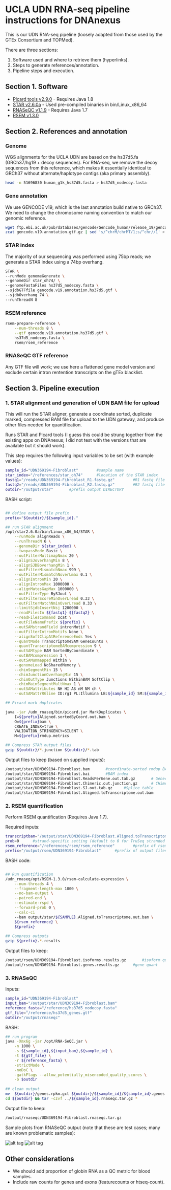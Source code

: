 # UCLA UDN RNA-seq pipeline instructions for DNAnexus

This is our UDN RNA-seq pipeline (loosely adapted from those used by the GTEx Consortium and TOPMed).

There are three sections:
1. Software used and where to retrieve them (hyperlinks).
2. Steps to generate references/annotation.
3. Pipeline steps and execution.


## Section 1. Software
* [Picard tools v2.9.0](https://github.com/broadinstitute/picard/releases/download/2.9.0/picard.jar) - Requires Java 1.8
* [STAR v2.6.0a](https://github.com/alexdobin/STAR/archive/2.6.0a.tar.gz) - Used pre-compiled binaries in bin/Linux_x86_64
* [RNASeQC v1.1.9](https://github.com/alexdobin/STAR/archive/2.6.0a.tar.gz) - Requires Java 1.7
* [RSEM v1.3.0](https://github.com/deweylab/RSEM/archive/v1.3.0.tar.gz) 

## Section 2. References and annotation

### Genome 
WGS alignments for the UCLA UDN are based on the hs37d5.fa (GRCh37/hg19 + decoy sequences).
For RNA-seq, we remove the decoy sequences from this reference, which makes it essentially identical to GRCh37 without alternate/haplotype contigs (aka primary assembly).
```bash
head -n 51696830 human_g1k_hs37d5.fasta > hs37d5_nodecoy.fasta
```
### Gene annotation
We use GENCODE v19, which is the last annotation build native to GRCh37. We need to change the chromosome naming convention to match our genomic reference.
```bash
wget ftp.ebi.ac.uk/pub/databases/gencode/Gencode_human/release_19/gencode.v19.annotation.gtf.gz
zcat gencode.v19.annotation.gtf.gz | sed 's/^chrM/chrMT/1;s/^chr//1' > gencode.v19.annotation.hs37d5.gtf
```
### STAR index
The majority of our sequencing was performed using 75bp reads; we generate a STAR index using a 74bp overhang.
```bash
STAR \
--runMode genomeGenerate \
--genomeDir star_oh74/ \
--genomeFastaFiles hs37d5_nodecoy.fasta \
--sjdbGTFfile gencode.v19.annotation.hs37d5.gtf \
--sjdbOverhang 74 \
--runThreadN 8
```
### RSEM reference
```bash
rsem-prepare-reference \
    --num-threads 8 \
    --gtf gencode.v19.annotation.hs37d5.gtf \
    hs37d5_nodecoy.fasta \
    rsem/rsem_reference
```
### RNASeQC GTF reference

Any GTF file will work; we use here a flattened gene model version and exclude certain intron rentention transcripts on the gTEx blacklist.

## Section 3. Pipeline execution

### 1. STAR alignment and generation of UDN BAM file for upload

This will run the STAR aligner, generate a coordinate sorted, duplicate marked, compressed BAM file for upload to the UDN gateway, and produce other files needed for quantification.

Runs STAR and Picard tools (I guess this could be strung together from the existing apps on DNAnexus; I did not test with the versions that are available but it should work).

This step requires the following input variables to be set (with example values):

```bash
sample_id="UDN369194-Fibroblast"		#sample name
star_index="/references/star_oh74"		#location of the STAR index
fastq1="/reads/UDN369194-Fibroblast_R1.fastq.gz"		#R1 fastq file
fastq2="/reads/UDN369194-Fibroblast_R2.fastq.gz"		#R2 fastq file
outdir="/output/star"		#prefix output DIRECTORY
```
BASH script:

```bash

## define output file prefix
prefix="${outdir}/${sample_id}."

## run STAR alignment
/opt/star2.6.0a/bin/Linux_x86_64/STAR \
    --runMode alignReads \
    --runThreadN 6 \
    --genomeDir ${star_index} \
    --twopassMode Basic \
    --outFilterMultimapNmax 20 \
    --alignSJoverhangMin 8 \
    --alignSJDBoverhangMin 1 \
    --outFilterMismatchNmax 999 \
    --outFilterMismatchNoverLmax 0.1 \
    --alignIntronMin 20 \
    --alignIntronMax 1000000 \
    --alignMatesGapMax 1000000 \
    --outFilterType BySJout \
    --outFilterScoreMinOverLread 0.33 \
    --outFilterMatchNminOverLread 0.33 \
    --limitSjdbInsertNsj 1200000 \
    --readFilesIn ${fastq1} ${fastq2} \
    --readFilesCommand zcat \
    --outFileNamePrefix ${prefix} \
    --outSAMstrandField intronMotif \
    --outFilterIntronMotifs None \
    --alignSoftClipAtReferenceEnds Yes \
    --quantMode TranscriptomeSAM GeneCounts \
    --quantTranscriptomeBAMcompression 9 \
    --outSAMtype BAM SortedByCoordinate \
    --outBAMcompression 1 \
    --outSAMunmapped Within \
    --genomeLoad NoSharedMemory \
    --chimSegmentMin 15 \
    --chimJunctionOverhangMin 15 \
    --chimOutType Junctions WithinBAM SoftClip \
    --chimMainSegmentMultNmax 1 \
    --outSAMattributes NH HI AS nM NM ch \
    --outSAMattrRGline ID:rg1 PL:Illumina LB:${sample_id} SM:${sample_id}

## Picard mark duplicates

java -jar /udn_rnaseq/bin/picard.jar MarkDuplicates \
	I=${prefix}Aligned.sortedByCoord.out.bam \
    O=${prefix}bam \
    CREATE_INDEX=true \
    VALIDATION_STRINGENCY=SILENT \
    M=${prefix}rmdup.metrics

## Compress STAR output files
gzip ${outdir}/*.junction ${outdir}/*.tab

```
Output files to keep (based on supplied inputs):

```bash
/output/star/UDN369194-Fibroblast.bam		#coordinate-sorted rmdup BAM for UDN upload
/output/star/UDN369194-Fibroblast.bai		#BAM index
/output/star/UDN369194-Fibroblast.ReadsPerGene.out.tab.gz		# Genecount table
/output/star/UDN369194-Fibroblast.Chimeric.out.junction.gz		# CHimera table
/output/star/UDN369194-Fibroblast.SJ.out.tab.gz		#Splice table
/output/star/UDN369194-Fibroblast.Aligned.toTranscriptome.out.bam		#Transcriptome BAM

```
### 2. RSEM quantification

Perform RSEM quantification (Requires Java 1.7).

Required inputs:
```bash
transcriptbam="/output/star/UDN369194-Fibroblast.Aligned.toTranscriptome.out.bam		#input transcriptome bam (from STAR)"
prob=0		#strand-specific setting (default to 0 for TruSeq stranded RNA)
rsem_reference="/references/rsem/rsem_reference"		#prefix of rsem reference
prefix="/output/rsem/UDN369194-Fibroblast"		#prefix of output files
```
BASH code:
```bash

## Run quantification
/udn_rnaseq/opt/RSEM-1.3.0/rsem-calculate-expression \
    --num-threads 4 \
    --fragment-length-max 1000 \
    --no-bam-output \
    --paired-end \
    --estimate-rspd \
    --forward-prob 0 \
    --calc-ci
    --bam output/star/${SAMPLE}.Aligned.toTranscriptome.out.bam \
    ${rsem_reference} \
    ${prefix}
    
## Compress outputs
gzip ${prefix}.*.results

```
Output files to keep:
```bash
/output/rsem/UDN369194-Fibroblast.isoforms.results.gz		#isoform quant
/output/rsem/UDN369194-Fibroblast.genes.results.gz		#gene quant
```


### 3. RNASeQC

Inputs:
```bash
sample_id="UDN369194-Fibroblast"
input_bam="/output/star/UDN369194-Fibroblast.bam"
reference_fasta="/reference/hs37d5_nodecoy.fasta"
gtf_file="/reference/hs37d5_genes.gtf"
outdir="/output/rnaseqc"
```

BASH:
```bash
## run program
java -Xmx6g -jar /opt/RNA-SeQC.jar \
	-n 1000 \
    -s ${sample_id},${input_bam},${sample_id} \
    -t ${gtf_file} \
    -r ${reference_fasta} \
    -strictMode \
    -noDoC \
    -gatkFlags --allow_potentially_misencoded_quality_scores \
    -o $outdir
    
## clean output
mv  ${outdir}/genes.rpkm.gct ${outdir}/${sample_id}/${sample_id}.genes.rpkm.gct
cd ${outdir} && tar -czvf ../${sample_id}.rnaseqc.tar.gz *
```

Output file to keep:
```bash
/output/rnaseqc/UDN369194-Fibroblast.rnaseqc.tar.gz
```
Sample plots from RNASeQC output (note that these are test cases; many are known problematic samples):

![alt tag](https://github.com/furbelows/udn_rnaseq/blob/master/qc1.png "qc1")
![alt tag](https://github.com/furbelows/udn_rnaseq/blob/master/qc2.png "qc2")

## Other considerations
* We should add proportion of globin RNA as a QC metric for blood samples.
* Include raw counts for genes and exons (featurecounts or htseq-count).

